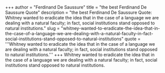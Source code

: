 +++
author = "Ferdinand De Saussure"
title = "the best Ferdinand De Saussure Quote"
description = "the best Ferdinand De Saussure Quote: Whitney wanted to eradicate the idea that in the case of a language we are dealing with a natural faculty; in fact, social institutions stand opposed to natural institutions."
slug = "whitney-wanted-to-eradicate-the-idea-that-in-the-case-of-a-language-we-are-dealing-with-a-natural-faculty-in-fact-social-institutions-stand-opposed-to-natural-institutions"
quote = '''Whitney wanted to eradicate the idea that in the case of a language we are dealing with a natural faculty; in fact, social institutions stand opposed to natural institutions.'''
+++
Whitney wanted to eradicate the idea that in the case of a language we are dealing with a natural faculty; in fact, social institutions stand opposed to natural institutions.
